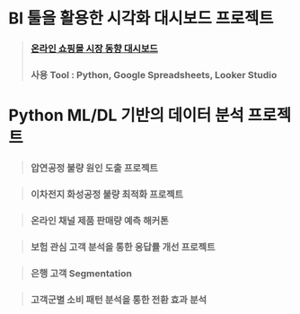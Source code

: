 # BI 툴을 활용한 시각화 대시보드 프로젝트

> ### [온라인 쇼핑몰 시장 동향 대시보드](https://lookerstudio.google.com/reporting/0b2f9f23-2757-45c0-b990-a6fb5933ac57)  
> ### 사용 Tool : Python, Google Spreadsheets, Looker Studio  
  
# Python ML/DL 기반의 데이터 분석 프로젝트

> ### 압연공정 불량 원인 도출 프로젝트

> ### 이차전지 화성공정 불량 최적화 프로젝트

> ### 온라인 채널 제품 판매량 예측 해커톤

> ### 보험 관심 고객 분석을 통한 응답률 개선 프로젝트

> ### 은행 고객 Segmentation

> ### 고객군별 소비 패턴 분석을 통한 전환 효과 분석 
